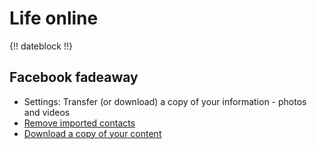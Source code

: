 # Life online

{!! dateblock !!}

## Facebook fadeaway

- Settings: Transfer (or download) a copy of your information - photos and videos
- [Remove imported contacts](https://www.facebook.com/mobile/messenger/contacts/)
- [Download a copy of your content](https://www.facebook.com/help/212802592074644)
